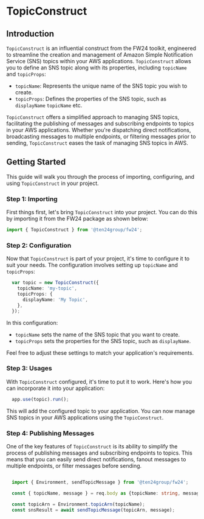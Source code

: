 # TopicConstruct

## Introduction

`TopicConstruct` is an influential construct from the FW24 toolkit, engineered to streamline the creation and management of Amazon Simple Notification Service (SNS) topics within your AWS applications. `TopicConstruct` allows you to define an SNS topic along with its properties, including `topicName` and `topicProps`:

- `topicName`: Represents the unique name of the SNS topic you wish to create.
- `topicProps`: Defines the properties of the SNS topic, such as `displayName` `topicName` etc.

`TopicConstruct` offers a simplified approach to managing SNS topics, facilitating the publishing of messages and subscribing endpoints to topics in your AWS applications. Whether you're dispatching direct notifications, broadcasting messages to multiple endpoints, or filtering messages prior to sending, `TopicConstruct` eases the task of managing SNS topics in AWS.

## Getting Started

This guide will walk you through the process of importing, configuring, and using `TopicConstruct` in your project.

### Step 1: Importing

First things first, let's bring `TopicConstruct` into your project. You can do this by importing it from the FW24 package as shown below:

```ts
import { TopicConstruct } from '@ten24group/fw24';
```

### Step 2: Configuration

Now that `TopicConstruct` is part of your project, it's time to configure it to suit your needs. The configuration involves setting up `topicName` and `topicProps`:

```ts
  var topic = new TopicConstruct({
    topicName: 'my-topic',
    topicProps: {
      displayName: 'My Topic',
    },
  });
```

In this configuration:

- `topicName` sets the name of the SNS topic that you want to create.
- `topicProps` sets the properties for the SNS topic, such as `displayName`.

Feel free to adjust these settings to match your application's requirements.

### Step 3: Usages

With `TopicConstruct` configured, it's time to put it to work. Here's how you can incorporate it into your application:

```ts
  app.use(topic).run();
```

This will add the configured topic to your application. You can now manage SNS topics in your AWS applications using the `TopicConstruct`.

### Step 4: Publishing Messages

One of the key features of `TopicConstruct` is its ability to simplify the process of publishing messages and subscribing endpoints to topics. This means that you can easily send direct notifications, fanout messages to multiple endpoints, or filter messages before sending.

```ts

  import { Environment, sendTopicMessage } from '@ten24group/fw24';

  const { topicName, message } = req.body as {topicName: string, message: string};

  const topicArn = Environment.topicArn(topicName);
  const snsResult = await sendTopicMessage(topicArn, message);
```
